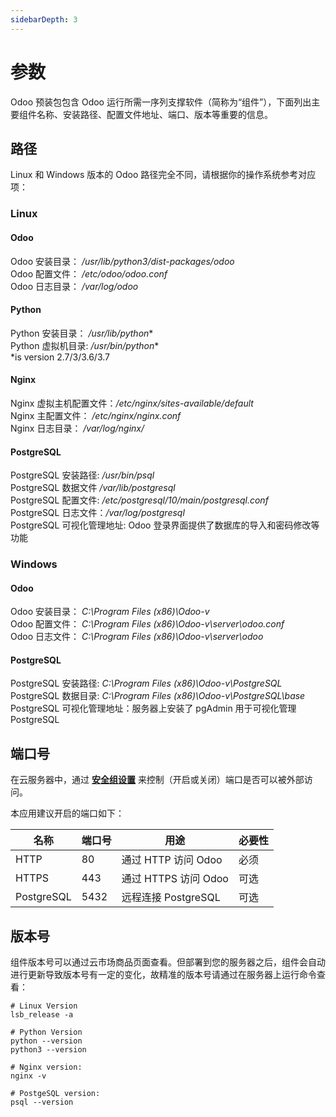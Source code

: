 ```yaml
---
sidebarDepth: 3
---
```


# 参数

Odoo 预装包包含 Odoo 运行所需一序列支撑软件（简称为“组件”），下面列出主要组件名称、安装路径、配置文件地址、端口、版本等重要的信息。

## 路径

Linux 和 Windows 版本的 Odoo 路径完全不同，请根据你的操作系统参考对应项：

### Linux
#### Odoo

Odoo 安装目录： */usr/lib/python3/dist-packages/odoo*  
Odoo 配置文件： */etc/odoo/odoo.conf*  
Odoo 日志目录： */var/log/odoo*

#### Python

Python 安装目录： */usr/lib/python**  
Python 虚拟机目录: */usr/bin/python**  
*is version 2.7/3/3.6/3.7

#### Nginx

Nginx 虚拟主机配置文件：*/etc/nginx/sites-available/default*  
Nginx 主配置文件： */etc/nginx/nginx.conf*  
Nginx 日志目录： */var/log/nginx/*

#### PostgreSQL

PostgreSQL 安装路径: */usr/bin/psql*  
PostgreSQL 数据文件 */var/lib/postgresql*   
PostgreSQL 配置文件: */etc/postgresql/10/main/postgresql.conf*      
PostgreSQL 日志文件：*/var/log/postgresql*  
PostgreSQL 可视化管理地址: Odoo 登录界面提供了数据库的导入和密码修改等功能

### Windows

#### Odoo

Odoo 安装目录： *C:\Program Files (x86)\Odoo-v*  
Odoo 配置文件： *C:\Program Files (x86)\Odoo-v\server\odoo.conf*    
Odoo 日志文件： *C:\Program Files (x86)\Odoo-v\server\odoo*

#### PostgreSQL

PostgreSQL 安装路径: *C:\Program Files (x86)\Odoo-v\PostgreSQL*  
PostgreSQL 数据目录: *C:\Program Files (x86)\Odoo-v\PostgreSQL\base*  
PostgreSQL 可视化管理地址：服务器上安装了 pgAdmin 用于可视化管理 PostgreSQL

## 端口号

在云服务器中，通过 **[安全组设置](https://support.websoft9.com/docs/faq/zh/tech-instance.html)** 来控制（开启或关闭）端口是否可以被外部访问。 

本应用建议开启的端口如下：

| 名称 | 端口号 | 用途 |  必要性 |
| --- | --- | --- | --- |
| HTTP | 80 | 通过 HTTP 访问 Odoo | 必须 |
| HTTPS | 443 | 通过 HTTPS 访问 Odoo | 可选 |
| PostgreSQL | 5432 | 远程连接 PostgreSQL | 可选 |

## 版本号

组件版本号可以通过云市场商品页面查看。但部署到您的服务器之后，组件会自动进行更新导致版本号有一定的变化，故精准的版本号请通过在服务器上运行命令查看：

```shell
# Linux Version
lsb_release -a

# Python Version
python --version  
python3 --version

# Nginx version:
nginx -v

# PostgeSQL version:
psql --version
```